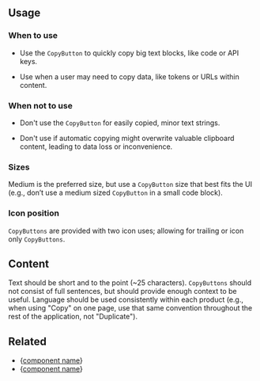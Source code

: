 ## Usage

### When to use

- Use the `CopyButton` to quickly copy big text blocks, like code or API keys. 

- Use when a user may need to copy data, like tokens or URLs within content. 

### When not to use

- Don't use the `CopyButton` for easily copied, minor text strings. 

- Don't use if automatic copying might overwrite valuable clipboard content, leading to data loss or inconvenience.

### Sizes
 
 Medium is the preferred size, but use a `CopyButton` size that best fits the UI (e.g., don’t use a medium sized `CopyButton` in a small code block).

### Icon position

`CopyButtons` are provided with two icon uses; allowing for trailing or icon only `CopyButtons`. 

## Content

Text should be short and to the point (~25 characters). `CopyButtons` should not consist of full sentences, but should provide enough context to be useful.
Language should be used consistently within each product (e.g., when using "Copy" on one page, use that same convention throughout the rest of the application, not "Duplicate").

## Related

<!-- only include the 2 most similar/related components -->
- {[component name](#)}
- {[component name](#)}

